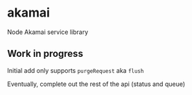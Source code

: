 akamai
======

Node Akamai service library

## Work in progress

Initial add only supports `purgeRequest` aka `flush`

Eventually, complete out the rest of the api (status and queue)
